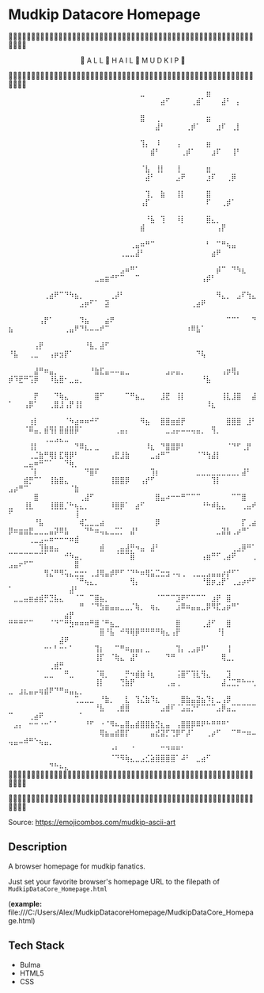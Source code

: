 # Mudkip Datacore Homepage

🐳🐳🐳🐳🐳🐳🐳🐳🐳🐳🐳🐳🐳🐳🐳🐳🐳🐳🐳🐳🐳🐳🐳🐳🐳🐳🐳🐳🐳🐳🐳🐳🐳🐳🐳🐳🐳🐳🐳🐳🐳🐳🐳🐳🐳🐳🐳🐳🐳🐳🐳🐳🐳🐳🐳🐳🐳🐳

<center>🔷 A L L 🔷  H A I L 🔷 M U D K I P 🔷</center>

🐳🐳🐳🐳🐳🐳🐳🐳🐳🐳🐳🐳🐳🐳🐳🐳🐳🐳🐳🐳🐳🐳🐳🐳🐳🐳🐳🐳🐳🐳🐳🐳🐳🐳🐳🐳🐳🐳🐳🐳🐳🐳🐳🐳🐳🐳🐳🐳🐳🐳🐳🐳🐳🐳🐳🐳🐳🐳
⠀⠀⠀⠀⠀⠀⠀⠀⠀⠀⠀⠀⠀⠀⠀⠀⠀⠀⠀⠀⠀⠀⠀⠀⠀⠀⣀⠀⠀⠀⠀⠀⠀⠀⠀⠀⠀⠀⠀⣶⠀⠀⠀⠀⠀⠀⠀⠀⠀⠀⠀⠀⠀⠀⠀⠀⠀⠀⠀⠀⠀⠀⠀⠀⠀⠀⠀⠀⠀⠀⠀⠀⠀⠀⠀⠀⠀⠀⠀⣴⠋⠀⠀⠀⠀⢀⣾⠁⠀⠀⠀⣼⠃⠀⡄⠀⠀⠀⠀⠀⠀⠀⠀⠀⠀⠀⠀⠀⠀⠀⠀⠀⠀
⠀⠀⠀⠀⠀⠀⠀⠀⠀⠀⠀⠀⠀⠀⠀⠀⠀⠀⠀⠀⠀⠀⠀⠀⠀⠀⣿⠀⠀⢀⠀⠀⠀⠀⠀⠀⠀⠀⠀⣶⠀⠀⠀⠀⠀⠀⠀⠀⠀⠀⠀⠀⠀⠀⠀⠀⠀⠀⠀⠀⠀⠀⠀⠀⠀⠀⠀⠀⠀⠀⠀⠀⠀⠀⠀⠀⠀⠀⣼⠃⠀⠀⠀⠀⢀⡾⠁⠀⠀⠀⣰⠏⠀⢀⡇⠀⠀⠀⠀⠀⠀⠀⠀⠀⠀⠀⠀⠀⠀⠀⠀⠀⠀
⠀⠀⠀⠀⠀⠀⠀⠀⠀⠀⠀⠀⠀⠀⠀⠀⠀⠀⠀⠀⠀⠀⠀⠀⠀⠀⢹⡄⠀⠸⠀⠀⠀⢠⠀⠀⠀⠀⠀⣶⠀⠀⠀⠀⠀⠀⠀⠀⠀⠀⠀⠀⠀⠀⠀⠀⠀⠀⠀⠀⠀⠀⠀⠀⠀⠀⠀⠀⠀⠀⠀⠀⠀⠀⠀⠀⠀⣾⠃⠀⠀⠀⠀⢀⡾⠁⠀⠀⠀⣰⠏⠀⠀⢸⠃⠀⠀⠀⠀⠀⠀⠀⠀⠀⠀⠀⠀⠀⠀⠀⠀⠀⠀
⠀⠀⠀⠀⠀⠀⠀⠀⠀⠀⠀⠀⠀⠀⠀⠀⠀⠀⠀⠀⠀⠀⠀⠀⠀⠀⠈⣧⠀⢸⡇⠀⠀⢸⠀⠀⠀⠀⠀⣶⠀⠀⠀⠀⠀⠀⠀⠀⠀⠀⠀⠀⠀⠀⠀⠀⠀⠀⠀⠀⠀⠀⠀⠀⠀⠀⠀⠀⠀⠀⠀⠀⠀⠀⠀⠀⣼⠃⠀⠀⠀⠀⣠⠟⠀⠀⠀⠀⣰⠏⠀⠀⢀⡿⠀⠀⠀⠀⠀⠀⠀⠀⠀⠀⠀⠀⠀⠀⠀⠀⠀⠀⠀
⠀⠀⠀⠀⠀⠀⠀⠀⠀⠀⠀⠀⠀⠀⠀⠀⠀⠀⠀⠀⠀⠀⠀⠀⠀⠀⠀⢹⡀⠀⣷⠀⠀⢸⡇⠀⠀⠀⠀⣿⠀⠀⠀⠀⠀⠀⠀⠀⠀⠀⠀⠀⠀⠀⠀⠀⠀⠀⠀⠀⠀⠀⠀⠀⠀⠀⠀⠀⠀⠀⠀⠀⠀⠀⠀⢠⡏⠀⠀⠀⠀⠀⠀⠀⠀⠀⠀⠀⠏⠀⠀⢀⡾⠁⠀⠀⠀⠀⠀⠀⠀⠀⠀⠀⠀⠀⠀⠀⠀⠀⠀⠀⠀
⠀⠀⠀⠀⠀⠀⠀⠀⠀⠀⠀⠀⠀⠀⠀⠀⠀⠀⠀⠀⠀⠀⠀⠀⠀⠀⠀⠘⣧⠀⢹⠀⠀⠸⡇⠀⠀⠀⠀⣿⣄⡀⠀⠀⠀⠀⠀⠀⠀⠀⠀⠀⠀⠀⠀⠀⠀⠀⠀⠀⠀⠀⠀⠀⠀⠀⠀⠀⠀⠀⠀⠀⠀⠀⠀⣾⠀⠀⠀⠀⠀⠀⠀⠀⠀⠀⠀⠀⠀⠀⢠⡟⠀⠀⠀⠀⠀⠀⠀⠀⠀⠀⠀⠀⠀⠀⠀⠀⠀⠀⠀⠀⠀
⠀⠀⠀⠀⠀⠀⠀⠀⠀⠀⠀⠀⠀⠀⠀⠀⠀⠀⠀⠀⠀⠀⠀⠀⢀⣤⠶⠛⠉⠀⠀⠀⠀⠀⠀⠀⠀⠀⠀⠃⠀⠉⠛⢦⣤⠀⠀⠀⠀⠀⠀⠀⠀⠀⠀⠀⠀⠀⠀⠀⠀⠀⠀⠀⠀⠀⠀⠀⠀⠀⠀⢀⣀⣀⣼⠃⠀⠀⠀⠀⠀⠀⠀⠀⠀⠀⠀⠀⠀⣴⠟⠀⠀⠀⠀⠀⠀⠀⠀⠀⠀⠀⠀⠀⠀⠀⠀⠀⠀⠀⠀⠀⠀
⠀⠀⠀⠀⠀⠀⠀⠀⠀⠀⠀⠀⠀⠀⠀⠀⠀⠀⠀⠀⠀⠀⣠⠶⠛⠁⠀⠀⠀⠀⠀⠀⠀⠀⠀⠀⠀⠀⠀⠀⠀⡾⠉⠀⠙⠳⣆⠀⠀⠀⠀⠀⠀⠀⠀⠀⠀⠀⠀⠀⠀⠀⠀⠀⠀⠀⣀⣤⣶⠚⠋⠉⠀⠀⠉⠀⠀⠀⠀⠀⠀⠀⠀⠀⠀⠀⠀⢠⡾⠃⠀⠀⠀⠀⠀⠀⠀⠀⠀⠀⠀⠀⠀⠀⠀⠀⠀⠀⠀⠀⠀⠀⠀
⠀⠀⠀⠀⠀⠀⠀⢀⣴⠟⠉⠙⠳⣦⡀⠀⠀⠀⠀⠀⢀⡼⠃⠀⠀⠀⠀⠀⠀⠀⠀⠀⠀⠀⠀⠀⠀⠀⠀⠀⠀⠻⣄⡀⠀⣠⠏⢳⣄⠀⠀⠀⠀⠀⠀⠀⠀⠀⠀⠀⠀⠀⠀⣠⡶⠋⠁⠀⣽⠀⠀⠀⠀⠀⠀⠀⠀⠀⠀⠀⠀⠀⠀⠀⠀⢀⣴⠟⠀⠀⠀⠀⠀⠀⠀⠀⠀⠀⠀⠀⠀⠀⠀⠀⠀⠀⠀⠀⠀⠀⠀⠀⠀
⠀⠀⠀⠀⠀⠀⢠⡟⠁⠀⠀⠀⠀⠀⠹⣦⠀⠀⠀⣴⠟⠀⠀⠀⠀⠀⠀⠀⠀⠀⠀⠀⠀⠀⠀⠀⠀⠀⠀⠀⠀⠀⠀⠉⠉⠁⠀⠀⠙⣦⠀⠀⠀⠀⠀⠀⠀⠀⠀⠀⢀⣤⠟⠙⠧⠤⠤⠞⠉⠀⠀⠀⠀⠀⠀⠀⠀⠀⠀⠀⠀⠀⠀⠀⠰⠿⣧⠁⠀⠀⠀⠀⠀⠀⠀⠀⠀⠀⠀⠀⠀⠀⠀⠀⠀⠀⠀⠀⠀⠀⠀⠀⠀
⠀⠀⠀⠀⠀⢠⡟⠀⠀⠀⠀⠀⠀⠀⠀⠘⣧⡀⣼⠋⠀⠀⠀⠀⠀⠀⠀⠀⠀⠀⠀⠀⠀⠀⠀⠀⠀⠀⠀⠀⠀⠀⠀⠀⠀⠀⠀⠀⠀⠘⣧⠀⠀⢀⣀⠀⠀⢠⡶⣲⡟⠁⠀⠀⠀⠀⠀⠀⠀⠀⠀⠀⠀⠀⠀⠀⠀⠀⠀⠀⠀⠀⠀⠀⠀⠀⠙⢧⠀⠀⠀⠀⠀⠀⠀⠀⠀⠀⠀⠀⠀⠀⠀⠀⠀⠀⠀⠀⠀⠀⠀⠀⠀
⠀⠀⠀⠀⠀⣼⠛⠶⣤⡀⠀⠀⠀⠀⠀⠀⠘⣷⣏⣤⠤⠤⣤⣀⠀⠀⠀⠀⠀⠀⠀⣠⡤⣤⡀⠀⠀⠀⠀⠀⠀⠀⢠⡶⢿⡄⠀⠀⠀⡾⠹⣟⠛⢩⡿⠀⠀⠸⣧⣿⠂⣀⣤⡀⠀⠀⠀⠀⠀⠀⠀⠀⠀⠀⠀⠀⠀⠀⠀⠀⠀⠀⠀⠀⠀⠀⠀⠘⣧⠀⠀⠀⠀⠀⠀⠀⠀⠀⠀⠀⠀⠀⠀⠀⠀⠀⠀⠀⠀⠀⠀⠀⠀
⠀⠀⠀⠀⠀⡟⠀⠀⠀⠙⢷⣄⠀⠀⠀⠀⠀⣿⠋⠀⠀⠀⠀⠉⠛⣦⣀⠀⠀⠀⣸⣟⠀⢸⡇⠀⠀⠀⠀⠀⠀⠀⢸⣇⣸⣿⠀⠀⣼⠁⠀⠀⢠⡿⠁⠀⠀⢀⣿⣸⢠⡟⢸⡇⠀⠀⠀⠀⠀⠀⠀⠀⠀⠀⠀⠀⠀⠀⠀⠀⠀⠀⠀⠀⠀⠀⠀⠀⠸⣆⠀⠀⠀⠀⠀⠀⠀⠀⠀⠀⠀⠀⠀⠀⠀⠀⠀⠀⠀⠀⠀⠀⠀
⠀⠀⠀⠀⢰⡇⠀⠀⠀⠀⠀⠈⠳⣴⠶⠶⠚⠋⠀⠀⠀⠀⠀⠀⠀⠀⠻⣦⠀⠀⣿⣿⣶⣾⡟⠀⠀⠀⠀⠀⠀⠀⠀⣿⣿⣿⠀⣸⠃⠀⠀⠀⠈⠿⣤⡀⣾⢻⡇⣿⣾⣿⡿⠁⠀⠀⠀⠀⠀⠀⢀⣤⡄⠀⠀⠀⠀⠀⠀⠀⣀⣠⡤⠤⠤⢤⣤⡀⠀⢻⡀⠀⠀⠀⠀⠀⠀⠀⠀⠀⠀⠀⠀⠀⠀⢀⣀⣠⣄⣀⠀⠀⠀
⠀⠀⠀⠀⢸⡇⠀⠀⠀⠀⠀⠀⠀⠙⠿⣆⡀⣀⠀⠀⠀⠀⠀⠀⠀⠀⠀⠸⣆⠀⠙⣿⣿⡿⠃⠀⠀⠀⠀⠀⠀⠀⠀⠈⠙⠋⢀⡟⠀⠀⠀⠀⠀⢀⣈⣷⠛⢿⡇⣏⢿⡿⠃⠀⠀⠀⠀⠀⠀⢠⣟⣸⣷⠀⠀⠀⠀⣀⣴⠛⠉⠀⠀⠀⠀⠀⠈⠙⢳⣼⡇⠀⠀⠀⠀⠀⠀⠀⠀⠀⠀⣀⣤⠶⠛⠉⠁⠀⠀⠙⢷⡀⠀
⠀⠀⠀⠀⠈⡇⠀⠀⠀⠀⠀⠀⠀⠀⠀⠙⣿⠏⠀⠀⠀⠀⠀⠀⠀⠀⠀⠀⢹⡆⠀⠀⠀⠀⠀⠀⠀⣀⣀⣀⣀⣀⣀⣀⣀⡀⣼⠃⠀⠀⠀⠀⣾⡛⠉⠁⠀⢸⣷⣿⣄⠀⠀⠀⠀⠀⠀⠀⠀⢸⣿⣿⡿⠀⠀⢠⡞⠋⠀⠀⠀⠀⠀⠀⠀⠀⠀⠀⠀⢹⡇⠀⠀⠀⠀⠀⠀⠀⣠⡴⠛⠉⠀⠀⠀⠀⠀⠀⠀⠀⠈⣷⠀
⠀⠀⠀⠀⠀⣿⠀⠀⠀⠀⠀⠀⠀⠀⢀⣼⠋⠀⠀⠀⠀⠀⠀⠀⠀⠀⠀⠀⠀⣿⣤⠴⠒⠒⠛⠉⠉⠉⠀⠀⠀⠀⠀⠀⠉⠉⣿⠀⠀⣀⠀⠀⢸⣇⠀⠀⠀⢸⣿⣿⡈⠓⢦⣄⡀⠀⠀⠀⠀⠸⣿⡿⠁⠀⣴⠋⠀⠀⠀⠀⠀⠀⠀⠀⠀⠀⠀⠘⠓⠾⣧⣄⠀⠀⠀⢀⣤⠞⠋⠀⠀⠀⠀⠀⠀⠀⠀⠀⠀⠀⠀⢸⠀
⠀⠀⠀⠀⠀⠘⣧⠀⠀⠀⠀⠀⠀⠀⢾⣁⣀⣀⣴⠀⠀⠀⠀⠀⠀⠀⠀⠀⠀⡿⠀⠀⠀⠀⠀⠀⠀⠀⠀⠀⠀⠀⠀⠀⠀⠀⡏⢀⣴⡿⠶⣶⣶⣟⣀⣀⣀⣤⡽⠿⣧⠀⠀⠀⠙⠓⠶⢤⣄⣀⣉⡁⠀⣼⠃⠀⠀⠀⠀⠀⠀⠀⠀⠀⠀⠀⠀⠀⠀⠀⣀⣽⣧⢀⡴⠛⠁⠀⠀⠀⠀⠀⢀⣀⣠⠤⠶⠒⠒⠒⠶⣾⠀
⠀⠀⠀⠀⠀⠀⢹⣷⣶⣤⠀⠀⠀⠀⠀⠀⠀⠀⣾⠀⠀⢀⣤⣼⡛⠲⣤⠀⣼⠃⠀⠀⠀⠀⠀⠀⠀⠀⠀⠀⠀⠀⠀⠀⢀⣠⡿⠛⠁⠉⠉⠉⠉⠉⠉⠉⠁⠀⠀⠀⠚⠳⣤⡀⠀⠀⠀⠀⠀⠀⠈⠉⠉⣿⠀⠀⠀⠀⠀⠀⠀⠀⠀⠀⠀⠀⠀⢠⣶⠛⠋⢀⣴⠟⠀⠀⠀⢀⣠⣤⠖⠋⠉⠀⠀⠀⠀⠀⠀⠀⠀⣿⠀
⠀⠀⠀⠀⠀⠀⠀⢻⣌⠛⠻⢥⣄⣒⣒⠂⢀⣸⢿⣤⡾⠟⠋⠈⠙⠓⠶⢿⣥⣉⣒⣲⠠⢤⢀⠀⢀⣀⣀⣠⣤⣤⡴⡞⠋⠁⠀⠀⠀⠀⠀⠀⠀⠀⠀⠀⠀⠀⠀⠀⠀⠀⠈⠛⢦⣄⡀⠀⠀⠀⠀⠀⠀⢻⡄⠀⠀⠀⠀⠀⠀⠀⠀⠀⠀⠀⠀⠘⣿⡶⣠⡟⠁⢀⣠⡴⠞⠋⠁⠀⠀⠀⠀⠀⠀⠀⠀⠀⠀⠀⣼⠃⠀
⠀⣀⣀⣤⣶⣴⣾⡛⣙⣧⣄⠀⠀⠈⠉⠀⠉⣿⣦⡀⠀⠀⠀⠀⠀⠀⠀⠀⠀⠈⠉⠉⠉⣹⠟⠋⠉⠉⠉⠀⣰⡟⠀⣿⠀⠀⠀⠀⠀⠀⠀⠀⠀⠀⠀⠀⠀⠀⠀⠀⠀⠀⠀⠛⠀⠈⠙⣳⣶⣤⣤⣀⣀⡈⢷⡀⠀⢶⣄⠀⠀⠀⣰⠿⠶⣤⣤⣀⡿⠻⣏⣠⡶⠛⠁⠀⠀⠀⠀⠀⠀⠀⠀⠀⠀⠀⠀⠀⠀⣴⡟⠀⠀
⠛⠛⠛⠋⠉⠀⠀⠀⠈⠙⠉⠛⣳⠶⠶⠶⠛⣿⠈⠛⣦⣀⠀⠀⠀⠀⠀⠀⠀⠀⠀⠀⠀⣿⠀⠀⠀⠀⢀⣼⠋⠀⠀⣿⠀⠀⠀⠀⠀⠀⠀⠀⠀⠀⠀⠀⠀⠀⠀⠀⠀⠀⠀⠀⠀⠀⠀⣿⠘⣧⠀⠚⠻⢿⡿⠛⠛⠛⠛⢷⣄⢠⡟⠀⠀⠀⠀⠀⠀⠀⠘⡇⠀⠀⠀⠀⠀⠀⠀⠀⠀⠀⠀⠀⠀⠀⠀⠀⣼⠟⠀⠀⠀
⠀⠀⠀⠀⠀⠀⠀⠒⠂⠃⠒⠂⠁⠀⠀⠀⠀⢹⡆⠀⠀⠉⠛⠶⣤⣤⡄⣀⠀⠀⠀⠀⠀⢹⡄⢀⣠⡶⠟⠁⠀⠀⠀⢸⠀⠀⠀⠀⠀⠀⠀⠀⠀⠀⠀⠀⠀⠀⠀⠀⠀⠀⠀⠀⠀⠀⢸⡏⠀⠈⢷⣄⠀⣼⠃⠀⠀⠀⠀⠀⠙⠛⠀⠀⠀⠀⠀⠀⠀⠀⠀⢿⣀⡀⠀⠀⠀⠀⠀⠀⠀⠀⠀⠀⠀⠀⢀⣾⡛⠀⠀⠀⠀
⠀⠀⠀⠀⠀⠀⠀⣀⣀⠀⠀⠛⣀⠀⠀⠀⠀⠈⢿⡀⠀⠀⠀⡛⠲⣾⣷⠸⣆⠀⠀⠀⠀⢨⣿⠋⢹⣇⢻⣄⠀⠀⠀⣹⠀⠀⠀⠀⠀⠀⠀⠀⠀⠀⠀⠀⠀⠀⠀⠀⠀⠀⠀⠀⠀⠀⢸⡇⠀⠀⠀⢙⣷⡟⠀⠀⠀⠀⠀⠀⢀⣤⢀⠀⠀⠀⠀⠀⠀⠀⠀⣼⣈⣉⡛⠓⠒⢂⣀⠀⣰⣆⣤⡤⢶⣾⠟⠙⠛⠶⣤⣄⡀ 
⠀⠀⠀⠀⠀⠀⠀⠀⠀⠀⠀⠀⠀⢉⣀⣀⣀⠀⠘⣷⡀⠀⠀⣇⠀⢹⣌⣷⠹⣆⠀⠀⠀⠀⣿⣷⣤⣽⣦⠹⡆⣀⢠⡿⠀⠀⠀⠀⠀⠀⠀⠀⠀⠀⠀⠀⠀⠀⠀⠀⠀⠀⠀⠀⠀⠀⠘⣧⠀⠀⢀⣾⣿⠀⠀⠀⠀⠀⠀⣠⣾⠏⠈⣡⣭⡙⠋⠉⠉⠉⣠⡿⣤⣉⠉⠉⠉⠉⠉⠀⠀⠀⢀⣴⠟⠀⠀⠀⠀⠀⠀⠀⠁ 
⠀⣠⡄⠀⠒⠒⠐⠒⠁⠁⠀⠀⠀⠀⠀⠘⠋⠀⠐⠈⠻⠦⣤⣿⣤⣾⣿⣿⣷⣝⣆⣤⠀⢠⣿⣿⡿⠿⠟⠓⠛⠛⠛⠁⠀⠀⠀⠀⠀⠀⠀⠀⠀⠀⠀⠀⠀⠀⠀⠀⠀⠀⠀⠀⠀⠀⠀⢿⣦⣤⣾⣿⡏⠀⠀⠀⠀⣤⣞⣽⡋⢙⡿⠋⡼⠁⠀⠀⢀⡴⠋⠀⠀⠉⠛⠒⠶⠤⢤⣤⠤⠾⠛⠑⢦⣤⡀⠀⠀⠀  ⠀⠀⠀
⠀⠀⠀⠀⠀⠀⠀⠀⠀⠀⠀⠀⠀⠀⠀⠀⠀⠀⠀⠀⠐⠃⠀⠀⠈⠀⠀⠀⠀⠀⠉⠙⠛⠛⠁⠀⠀⠀⠀⠀⠀⠀⠀⠀⠀⠀⠀⠀⠀⠀⠀⠀⠀⠀⠀⠀⠀⠀⠀⠀⠀⠀⠀⠀⠀⠀⠀⠀⠀⠈⠙⠻⢷⣄⣀⣠⣊⣵⣿⣿⣿⣿⠁⠼⠃⠀⣀⣴⠋⠀⠀⠀⠀⠀⠀⠀⠀⠀⠀⠀⠀⠀⠀⠀⠀⠀⠙⠓⠦⣄⠀⠀⠀     
🐳🐳🐳🐳🐳🐳🐳🐳🐳🐳🐳🐳🐳🐳🐳🐳🐳🐳🐳🐳🐳🐳🐳🐳🐳🐳🐳🐳🐳🐳🐳🐳🐳🐳🐳🐳🐳🐳🐳🐳🐳🐳🐳🐳🐳🐳🐳🐳🐳🐳🐳🐳🐳🐳🐳🐳🐳🐳

🐳🐳🐳🐳🐳🐳🐳🐳🐳🐳🐳🐳🐳🐳🐳🐳🐳🐳🐳🐳🐳🐳🐳🐳🐳🐳🐳🐳🐳🐳🐳🐳🐳🐳🐳🐳🐳🐳🐳🐳🐳🐳🐳🐳🐳🐳🐳🐳🐳🐳🐳🐳🐳🐳🐳🐳🐳🐳

Source: https://emojicombos.com/mudkip-ascii-art

## Description
A browser homepage for mudkip fanatics.

Just set your favorite browser's homepage URL to the filepath of `MudkipDataCore_Homepage.html` 

(**example:** file:///C:/Users/Alex/MudkipDatacoreHomepage/MudkipDataCore_Homepage.html)

## Tech Stack
* Bulma
* HTML5
* CSS
